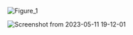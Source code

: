 ![Figure_1](https://github.com/rhit-caos1/ME433_AM/assets/80802375/07aa03f7-8795-4499-a6b7-8eb3b3ccd286)

![Screenshot from 2023-05-11 19-12-01](https://github.com/rhit-caos1/ME433_AM/assets/80802375/5633a8db-01e9-43ae-86e3-0667cb6c1710)
